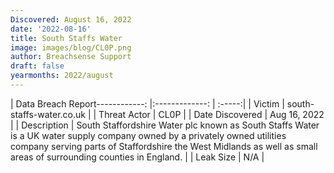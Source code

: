```yaml
---
Discovered: August 16, 2022
date: '2022-08-16'
title: South Staffs Water
image: images/blog/CL0P.png
author: Breachsense Support
draft: false
yearmonths: 2022/august
---
```


| Data Breach Report------------:     |:-------------:    | :-----:|
| Victim      | south-staffs-water.co.uk      | 
| Threat Actor      | CL0P      | 
| Date Discovered      | Aug 16, 2022      | 
| Description      | South Staffordshire Water plc known as South Staffs Water is a UK water supply company owned by a privately owned utilities company serving parts of Staffordshire the West Midlands as well as small areas of surrounding counties in England.      | 
| Leak Size      | N/A      | 

